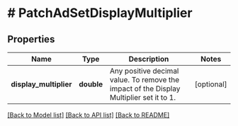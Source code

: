 # # PatchAdSetDisplayMultiplier

## Properties

Name | Type | Description | Notes
------------ | ------------- | ------------- | -------------
**display_multiplier** | **double** | Any positive decimal value. To remove the impact of the Display Multiplier set it to 1. | [optional]

[[Back to Model list]](../../README.md#models) [[Back to API list]](../../README.md#endpoints) [[Back to README]](../../README.md)
